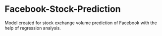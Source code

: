 # Facebook-Stock-Prediction
Model created for stock exchange volume prediction of Facebook with the help of regression analysis.
